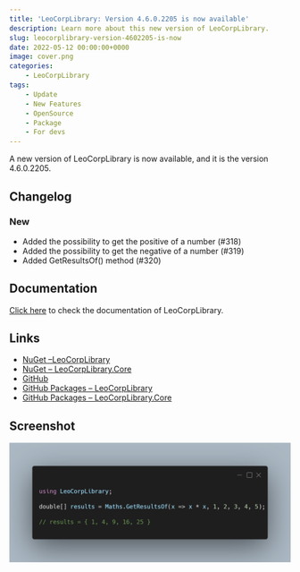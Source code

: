 ```yaml
---
title: 'LeoCorpLibrary: Version 4.6.0.2205 is now available'
description: Learn more about this new version of LeoCorpLibrary.
slug: leocorplibrary-version-4602205-is-now
date: 2022-05-12 00:00:00+0000
image: cover.png
categories:
    - LeoCorpLibrary
tags:
    - Update
    - New Features
    - OpenSource
    - Package
    - For devs
---
```

A new version of LeoCorpLibrary is now available, and it is the version 4.6.0.2205.

## Changelog
### New
- Added the possibility to get the positive of a number (#318)
- Added the possibility to get the negative of a number (#319)
- Added GetResultsOf() method (#320)

## Documentation

[Click here](https://leocorplibrary.leocorporation.dev/) to check the documentation of LeoCorpLibrary.

## Links

- [NuGet –LeoCorpLibrary](https://www.nuget.org/packages/LeoCorpLibrary)
- [NuGet – LeoCorpLibrary.Core](https://www.nuget.org/packages/LeoCorpLibrary.Core)
- [GitHub](https://github.com/Leo-Corporation/LeoCorpLibrary)
- [GitHub Packages – LeoCorpLibrary](https://github.com/Leo-Corporation/LeoCorpLibrary/packages/345951)
- [GitHub Packages – LeoCorpLibrary.Core](https://github.com/Leo-Corporation/LeoCorpLibrary/packages/530093)

## Screenshot
![A C# code sample using LeoCorpLibrary Maths methods.](cover.png)